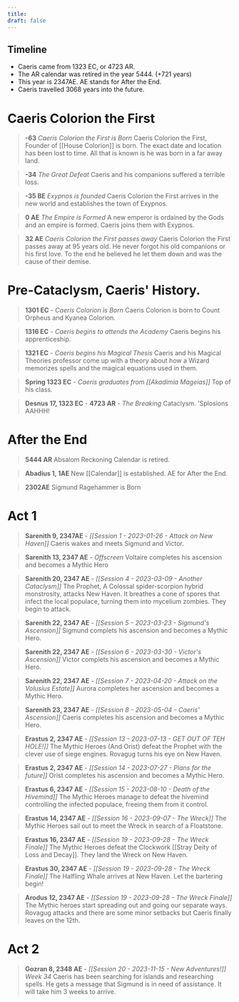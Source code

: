 ```yaml
---
title: 
draft: false
---
```

## Timeline
- Caeris came from 1323 EC, or 4723 AR.
- The AR calendar was retired in the year 5444. (+721 years)
- This year is 2347AE. AE stands for After the End. 
- Caeris travelled 3068 years into the future.

# Caeris Colorion the First
>  **-63** *Caeris Colorion the First is Born*
> Caeris Colorion the First, Founder of [[House Colorion]] is born. The exact date and location has been lost to time. All that is known is he was born in a far away land.

>  **-34** *The Great Defeat*
> Caeris and his companions suffered a terrible loss.

>  **-35 BE** *Exypnos is founded*
> Caeris Colorion the First arrives in the new world and establishes the town of Exypnos.

>  **0 AE** *The Empire is Formed*
> A new emperor is ordained by the Gods and an empire is formed. Caeris joins them with Exypnos.

>  **32 AE** *Caeris Colorion the First passes away*
> Caeris Colorion the First passes away at 95 years old. He never forgot his old companions or his first love. To the end he believed he let them down and was the cause of their demise.

# Pre-Cataclysm, Caeris' History.
>  **1301 EC** - *Caeris Colorion is Born*
> Caeris Colorion is born to Count Orpheus and Kyanea Colorion.

>  **1316 EC** - *Caeris begins to attends the Academy*
> Caeris begins his apprenticeship.

>  **1321 EC** - *Caeris begins his Magical Thesis*
> Caeris and his Magical Theories professor come up with a theory about how a Wizard memorizes spells and the magical equations used in them.

>  **Spring 1323 EC** - *Caeris graduates from [[Akadimia Mageias]]*
> Top of his class.

> **Desnus 17, 1323 EC** - **4723 AR** - *The Breaking*
> Cataclysm.
> 'Splosions
> AAHHH!

# After the End
>  **5444 AR**
> Absalom Reckoning Calendar is retired.

> **Abadius 1, 1AE**
> New [[Calendar]] is established. AE for After the End.

> **2302AE**
> Sigmund Ragehammer is Born

# Act 1
>  **Sarenith 9, 2347AE** - *[[Session 1 - 2023-01-26 - Attack on New Haven]]*
> Caeris wakes and meets Sigmund and Victor.

> **Sarenith 13, 2347 AE** - *Offscreen*
> Voltaire completes his ascension and becomes a Mythic Hero

>  **Sarenith 20, 2347 AE** - *[[Session 4 - 2023-03-09 - Another Cataclysm]]*
> The Prophet, A Colossal spider-scorpion hybrid monstrosity, attacks New Haven. It breathes a cone of spores that infect the local populace, turning them into mycelium zombies. They begin to attack.

> **Sarenith 22, 2347 AE** - *[[Session 5 - 2023-03-23 - Sigmund's Ascension]]*
> Sigmund complets his ascension and becomes a Mythic Hero. 

> **Sarenith 22, 2347 AE** - *[[Session 6 - 2023-03-30 - Victor's Ascension]]*
> Victor complets his ascension and becomes a Mythic Hero. 

> **Sarenith 22, 2347 AE** - *[[Session 7 - 2023-04-20 - Attack on the Volusius Estate]]*
> Aurora completes her ascension and becomes a Mythic Hero.

> **Sarenith 23, 2347 AE** - *[[Session 8 - 2023-05-04 - Caeris' Ascension]]*
> Caeris completes his ascension and becomes a Mythic Hero.

> **Erastus 2, 2347 AE** - *[[Session 13 - 2023-07-13 - GET OUT OF TEH HOLE!]]*
> The Mythic Heroes (And Orist) defeat the Prophet with the clever use of siege engines. Rovagug turns his eye on New Haven.

> **Erastus 2, 2347 AE** - *[[Session 14 - 2023-07-27 - Plans for the future]]*
> Orist completes his ascension and becomes a Mythic Hero.

> **Erastus 6, 2347 AE** - *[[Session 15 - 2023-08-10 - Death of the Hivemind]]*
> The Mythic Heroes manage to defeat the hivemind controlling the infected populace, freeing them from it control.

> **Erastus 14, 2347 AE** - *[[Session 16 - 2023-09-07 - The Wreck]]*
> The Mythic Heroes sail out to meet the Wreck in search of a Floatstone.

> **Erastus 16, 2347 AE** - *[[Session 19 - 2023-09-28 - The Wreck Finale]]*
> The Mythic Heroes defeat the Clockwork [[Stray Deity of Loss and Decay]]. They land the Wreck on New Haven.

> **Erastus 30, 2347 AE** - *[[Session 19 - 2023-09-28 - The Wreck Finale]]*
> The Halfling Whale arrives at New Haven. Let the bartering begin!

> **Arodus 12, 2347 AE** - *[[Session 19 - 2023-09-28 - The Wreck Finale]]*
> The Mythic heroes start spreading out and going our separate ways. Rovagug attacks and there are some minor setbacks but Caeris finally leaves on the 12th.

# Act 2
> **Gozran 8, 2348 AE** - *[[Session 20 - 2023-11-15 - New Adventures!]]*
> *Week 34*
> Caeris has been searching for islands and researching spells. He gets a message that Sigmund is in need of assistance. It will take him 3 weeks to arrive.

